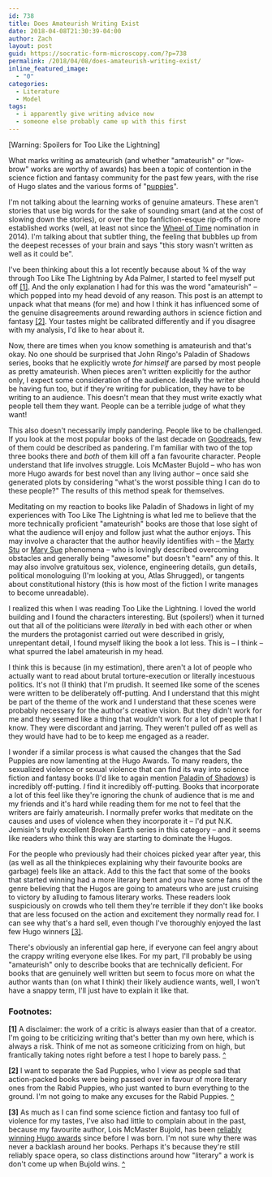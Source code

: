 ```yaml
---
id: 738
title: Does Amateurish Writing Exist
date: 2018-04-08T21:30:39-04:00
author: Zach
layout: post
guid: https://socratic-form-microscopy.com/?p=738
permalink: /2018/04/08/does-amateurish-writing-exist/
inline_featured_image:
  - "0"
categories:
  - Literature
  - Model
tags:
  - i apparently give writing advice now
  - someone else probably came up with this first
---
```


[Warning: Spoilers for Too Like the Lightning]

What marks writing as amateurish (and whether "amateurish" or "low-brow" works are worthy of awards) has been a topic of contention in the science fiction and fantasy community for the past few years, with the rise of Hugo slates and the various forms of "<a href="https://en.wikipedia.org/wiki/Sad_Puppies">puppies</a>".

I'm not talking about the learning works of genuine amateurs. These aren't stories that use big words for the sake of sounding smart (and at the cost of slowing down the stories), or over the top fanfiction-esque rip-offs of more established works (well, at least not since the <a href="http://www.escapistmagazine.com/forums/read/326.251388-The-Eye-of-the-World-or-The-Fellowship-of-the-Wheel-of-Time">Wheel of Time</a> nomination in 2014). I'm talking about that subtler thing, the feeling that bubbles up from the deepest recesses of your brain and says "this story wasn't written as well as it could be".

I've been thinking about this a lot recently because about ¾ of the way through Too Like The Lightning by Ada Palmer, I started to feel myself put off <a id="ama-top-1" href="#ama-bot-1">[1]</a>. And the only explanation I had for this was the word "amateurish" – which popped into my head devoid of any reason. This post is an attempt to unpack what that means (for me) and how I think it has influenced some of the genuine disagreements around rewarding authors in science fiction and fantasy <a id="ama-top-2" href="#ama-bot-2">[2]</a>. Your tastes might be calibrated differently and if you disagree with my analysis, I'd like to hear about it.

Now, there are times when you know something is amateurish and that's okay. No one should be surprised that John Ringo's Paladin of Shadows series, books that he explicitly wrote <em>for himself</em> are parsed by most people as pretty amateurish. When pieces aren't written explicitly for the author only, I expect some consideration of the audience. Ideally the writer should be having fun too, but if they're writing for publication, they have to be writing to an audience. This doesn't mean that they must write exactly what people tell them they want. People can be a terrible judge of what they want!

This also doesn't necessarily imply pandering. People like to be challenged. If you look at the most popular books of the last decade on <a href="https://www.goodreads.com/list/show/4093.Best_Books_of_the_Decade_2010_s">Goodreads</a>, few of them could be described as pandering. I'm familiar with two of the top three books there and <em>both</em> of them kill off a fan favourite character. People understand that life involves struggle. Lois McMaster Bujold – who has won more Hugo awards for best novel than any living author – once said she generated plots by considering "what's the worst possible thing I can do to these people?" The results of this method speak for themselves.

Meditating on my reaction to books like Paladin of Shadows in light of my experiences with Too Like The Lightning is what led me to believe that the more technically proficient "amateurish" books are those that lose sight of what the audience will enjoy and follow just what the author enjoys. This may involve a character that the author heavily identifies with – the <a href="http://tvtropes.org/pmwiki/pmwiki.php/Main/MartyStu">Marty Stu</a> or <a href="http://tvtropes.org/pmwiki/pmwiki.php/Main/MarySue">Mary Sue</a> phenomena – who is lovingly described overcoming obstacles and generally being "awesome" but doesn't "earn" any of this. It may also involve gratuitous sex, violence, engineering details, gun details, political monologuing (I'm looking at you, Atlas Shrugged), or tangents about constitutional history (this is how most of the fiction I write manages to become unreadable).

I realized this when I was reading Too Like the Lightning. I loved the world building and I found the characters interesting. But (spoilers!) when it turned out that all of the politicians were <em>literally</em> in bed with each other or when the murders the protagonist carried out were described in grisly, unrepentant detail, I found myself liking the book a lot less. This is – I think – what spurred the label amateurish in my head.

I think this is because (in my estimation), there aren't a lot of people who actually want to read about brutal torture-execution or literally incestuous politics. It's not (I think) that I'm prudish. It seemed like some of the scenes were written to be deliberately off-putting. And I understand that this might be part of the theme of the work and I understand that these scenes were probably necessary for the author's creative vision. But they didn't work for me and they seemed like a thing that wouldn't work for a lot of people that I know. They were discordant and jarring. They weren't pulled off as well as they would have had to be to keep me engaged as a reader.

I wonder if a similar process is what caused the changes that the Sad Puppies are now lamenting at the Hugo Awards. To many readers, the sexualized violence or sexual violence that can find its way into science fiction and fantasy books (I'd like to again mention <a href="https://hradzka.livejournal.com/194753.html">Paladin of Shadows</a>) is incredibly off-putting. <em>I </em>find it incredibly off-putting. Books that incorporate a lot of this feel like they're ignoring the chunk of audience that is me and my friends and it's hard while reading them for me not to feel that the writers are fairly amateurish. I normally prefer works that meditate on the causes and uses of violence when they incorporate it – I'd put N.K. Jemisin's truly excellent Broken Earth series in this category – and it seems like readers who think this way are starting to dominate the Hugos.

For the people who previously had their choices picked year after year, this (as well as all the thinkpieces explaining why their favourite books are garbage) feels like an attack. Add to this the fact that some of the books that started winning had a more literary bent and you have some fans of the genre believing that the Hugos are going to amateurs who are just cruising to victory by alluding to famous literary works. These readers look suspiciously on crowds who tell them they're terrible if they don't like books that are less focused on the action and excitement they normally read for. I can see why that's a hard sell, even though I've thoroughly enjoyed the last few Hugo winners <a id="ama-top-3" href="#ama-bot-3">[3]</a>.

There's obviously an inferential gap here, if everyone can feel angry about the crappy writing everyone else likes. For my part, I'll probably be using "amateurish" only to describe books that are technically deficient. For books that are genuinely well written but seem to focus more on what the author wants than (on what I think) their likely audience wants, well, I won't have a snappy term, I'll just have to explain it like that.

<h3>Footnotes:</h3>

<strong id="ama-bot-1">[1]</strong> A disclaimer: the work of a critic is always easier than that of a creator. I'm going to be criticizing writing that's better than my own here, which is always a risk. Think of me not as someone criticizing from on high, but frantically taking notes right before a test I hope to barely pass. <a href="#ama-top-1">^</a>

<strong id="ama-bot-2">[2]</strong> I want to separate the Sad Puppies, who I view as people sad that action-packed books were being passed over in favour of more literary ones from the Rabid Puppies, who just wanted to burn everything to the ground. I'm not going to make any excuses for the Rabid Puppies. <a href="#ama-top-2">^</a>

<strong id="ama-bot-3">[3]</strong> As much as I can find some science fiction and fantasy too full of violence for my tastes, I've also had little to complain about in the past, because my favourite author, Lois McMaster Bujold, has been <a href="http://www.authorsroad.com/LoisMcMasterBujold.html">reliably winning Hugo awards</a> since before I was born. I'm not sure why there was never a backlash around her books. Perhaps it's because they're still reliably space opera, so class distinctions around how "literary" a work is don't come up when Bujold wins. <a href="#ama-top-3">^</a>
